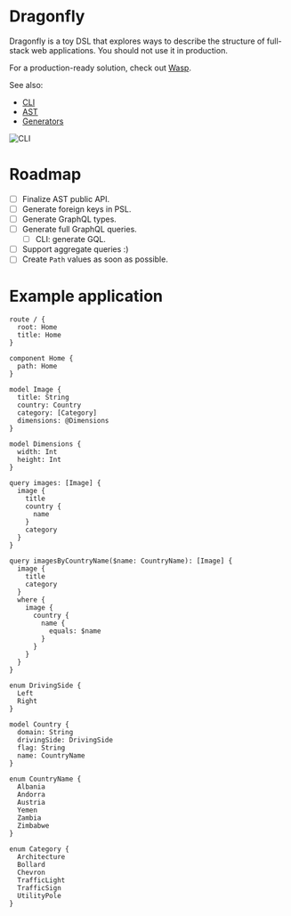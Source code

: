# Dragonfly

Dragonfly is a toy DSL that explores ways to describe the structure of full-stack web applications. You should not use it in production.

For a production-ready solution, check out [Wasp](https://wasp-lang.dev/).

See also:

- [CLI](src/bin/README.md)
- [AST](src/ast/README.md)
- [Generators](src/generator/README.md)

![CLI](https://user-images.githubusercontent.com/578048/221036308-091fd3c5-684b-4445-bce2-81f8da1d5b6a.png)

# Roadmap

- [ ] Finalize AST public API.
- [ ] Generate foreign keys in PSL.
- [ ] Generate GraphQL types.
- [ ] Generate full GraphQL queries.
  - [ ] CLI: generate GQL.
- [ ] Support aggregate queries :)
- [ ] Create `Path` values as soon as possible.

# Example application

```dfly
route / {
  root: Home
  title: Home
}

component Home {
  path: Home
}

model Image {
  title: String
  country: Country
  category: [Category]
  dimensions: @Dimensions
}

model Dimensions {
  width: Int
  height: Int
}

query images: [Image] {
  image {
    title
    country {
      name
    }
    category
  }
}

query imagesByCountryName($name: CountryName): [Image] {
  image {
    title
    category
  }
  where {
    image {
      country {
        name {
          equals: $name
        }
      }
    }
  }
}

enum DrivingSide {
  Left
  Right
}

model Country {
  domain: String
  drivingSide: DrivingSide
  flag: String
  name: CountryName
}

enum CountryName {
  Albania
  Andorra
  Austria
  Yemen
  Zambia
  Zimbabwe
}

enum Category {
  Architecture
  Bollard
  Chevron
  TrafficLight
  TrafficSign
  UtilityPole
}
```
